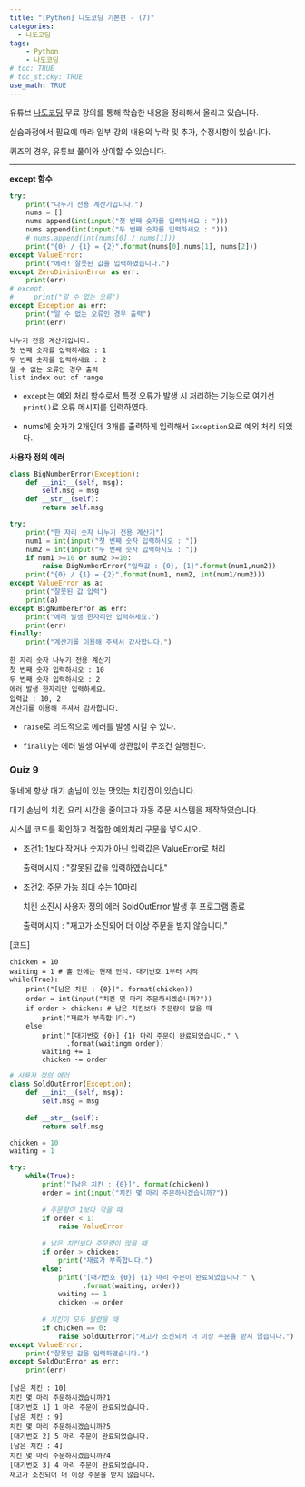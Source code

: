 ```yaml
---
title: "[Python] 나도코딩 기본편 - (7)"
categories: 
  - 나도코딩
tags: 
    - Python
    - 나도코딩
# toc: TRUE
# toc_sticky: TRUE
use_math: TRUE
---
```


유튜브 [나도코딩](https://www.youtube.com/watch?v=kWiCuklohdY) 무료 강의를 통해 학습한 내용을 정리해서 올리고 있습니다.

실습과정에서 필요에 따라 일부 강의 내용의 누락 및 추가, 수정사항이 있습니다.

퀴즈의 경우, 유튜브 풀이와 상이할 수 있습니다.

---


**except 함수**


```python
try:
    print("나누기 전용 계산기입니다.")
    nums = []
    nums.append(int(input("첫 번째 숫자를 입력하세요 : ")))
    nums.append(int(input("두 번째 숫자를 입력하세요 : ")))
    # nums.append(int(nums[0] / nums[1]))
    print("{0} / {1} = {2}".format(nums[0],nums[1], nums[2]))
except ValueError:
    print("에러! 잘못된 값을 입력하였습니다.")
except ZeroDivisionError as err:
    print(err)
# except:
#     print("알 수 없는 오류")
except Exception as err:
    print("알 수 없는 오류인 경우 출력")
    print(err)
```

    나누기 전용 계산기입니다.
    첫 번째 숫자를 입력하세요 : 1
    두 번째 숫자를 입력하세요 : 2
    알 수 없는 오류인 경우 출력
    list index out of range
    

- `except`는 예외 처리 함수로서 특정 오류가 발생 시 처리하는 기능으로 여기선 `print()`로 오류 메시지를 입력하였다.


- nums에 숫자가 2개인데 3개를 출력하게 입력해서 `Exception`으로 예외 처리 되었다.

**사용자 정의 에러**


```python
class BigNumberError(Exception):
    def __init__(self, msg):
        self.msg = msg
    def __str__(self):
        return self.msg

try:
    print("한 자리 숫자 나누기 전용 계산기")
    num1 = int(input("첫 번째 숫자 입력하시오 : "))
    num2 = int(input("두 번째 숫자 입력하시오 : "))
    if num1 >=10 or num2 >=10:
        raise BigNumberError("입력값 : {0}, {1}".format(num1,num2))
    print("{0} / {1} = {2}".format(num1, num2, int(num1/num2)))
except ValueError as a:
    print("잘못된 값 입력")
    print(a)
except BigNumberError as err:
    print("에러 발생 한자리만 입력하세요.")
    print(err)
finally:
    print("계산기를 이용해 주셔서 감사합니다.")
```

    한 자리 숫자 나누기 전용 계산기
    첫 번째 숫자 입력하시오 : 10
    두 번째 숫자 입력하시오 : 2
    에러 발생 한자리만 입력하세요.
    입력값 : 10, 2
    계산기를 이용해 주셔서 감사합니다.
    

- `raise`로 의도적으로 에러를 발생 시킬 수 있다.


- `finally`는 에러 발생 여부에 상관없이 무조건 실행된다.

### Quiz 9
동네에 항상 대기 손님이 있는 맛있는 치킨집이 있습니다.

대기 손님의 치킨 요리 시간을 줄이고자 자동 주문 시스템을 제작하였습니다.

시스템 코드를 확인하고 적절한 예외처리 구문을 넣으시오.

- 조건1: 1보다 작거나 숫자가 아닌 입력값은 ValueError로 처리

    출력메시지 : "잘못된 값을 입력하였습니다."

- 조건2: 주문 가능 최대 수는 10마리

    치킨 소진시 사용자 정의 에러 SoldOutError 발생 후 프로그램 종료

    출력메시지 : "재고가 소진되어 더 이상 주문을 받지 않습니다."

[코드]
```
chicken = 10
waiting = 1 # 홀 안에는 현재 만석. 대기번호 1부터 시작
while(True):
    print("[남은 치킨 : {0}]". format(chicken))
    order = int(input("치킨 몇 마리 주문하시겠습니까?"))
    if order > chicken: # 남은 치킨보다 주문량이 많을 때
        print("재료가 부족합니다.")
    else:
        print("[대기번호 {0}] {1} 마리 주문이 완료되었습니다." \
              .format(waitingm order))
        waiting += 1
        chicken -= order
```


```python
# 사용자 정의 에러
class SoldOutError(Exception):
    def __init__(self, msg):
        self.msg = msg
    
    def __str__(self):
        return self.msg

chicken = 10
waiting = 1

try:
    while(True):
        print("[남은 치킨 : {0}]". format(chicken))
        order = int(input("치킨 몇 마리 주문하시겠습니까?"))
        
        # 주문량이 1보다 작을 때
        if order < 1:
            raise ValueError
            
        # 남은 치킨보다 주문량이 많을 때
        if order > chicken:
            print("재료가 부족합니다.")
        else:
            print("[대기번호 {0}] {1} 마리 주문이 완료되었습니다." \
                  .format(waiting, order))
            waiting += 1
            chicken -= order
        
        # 치킨이 모두 팔렸을 때
        if chicken == 0:
            raise SoldOutError("재고가 소진되어 더 이상 주문을 받지 않습니다.")
except ValueError:
    print("잘못된 값을 입력하였습니다.")
except SoldOutError as err:
    print(err)
```

    [남은 치킨 : 10]
    치킨 몇 마리 주문하시겠습니까?1
    [대기번호 1] 1 마리 주문이 완료되었습니다.
    [남은 치킨 : 9]
    치킨 몇 마리 주문하시겠습니까?5
    [대기번호 2] 5 마리 주문이 완료되었습니다.
    [남은 치킨 : 4]
    치킨 몇 마리 주문하시겠습니까?4
    [대기번호 3] 4 마리 주문이 완료되었습니다.
    재고가 소진되어 더 이상 주문을 받지 않습니다.
    
